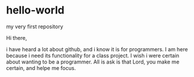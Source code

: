 # hello-world
my very first repository

Hi there,

i have heard a lot about github, and i know it is for programmers.
I am here because i need its functionality for a class project.
I wish i were certain about wanting to be a programmer.
All is ask is that Lord, you make me certain, and helpe me focus.
